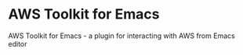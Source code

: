 # AWS Toolkit for Emacs

AWS Toolkit for Emacs - a plugin for interacting with AWS from Emacs editor
